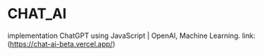 # CHAT_AI
implementation ChatGPT using JavaScript | OpenAI, Machine Learning.
link: (https://chat-ai-beta.vercel.app/)
